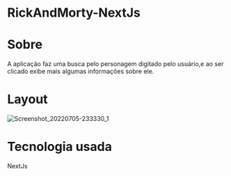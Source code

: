 # RickAndMorty-NextJs

# Sobre 
A aplicação faz uma busca pelo personagem
digitado pelo usuário,e ao ser clicado
exibe mais algumas informações sobre ele.

# Layout 
![Screenshot_20220705-233330_1](https://user-images.githubusercontent.com/75839810/177542705-a0d35720-f365-423c-8e09-e2423b14d98d.jpg)

# Tecnologia usada 
NextJs
